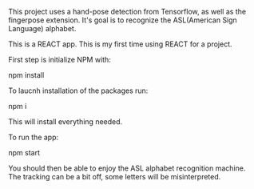 This project uses a hand-pose detection from Tensorflow, as well as the fingerpose extension. 
It's goal is to recognize the ASL(American Sign Language) alphabet.
 
This is a REACT app.
This is my first time using REACT for a project.

First step is initialize NPM with:

npm install

To laucnh installation of the packages run:

npm i 

This will install everything needed.


To run the app:

npm start 

You should then be able to enjoy the ASL alphabet recognition machine.
The tracking can be a bit off, some letters will be misinterpreted.